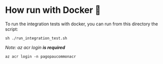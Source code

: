 # How run with Docker 🐳

To run the integration tests with docker, you can run from this directory the script:


``sh ./run_integration_test.sh``

_Note: az acr login **is required**_

`az acr login -n pagopaucommonacr`
